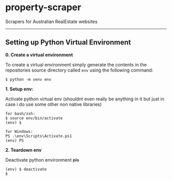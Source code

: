 # property-scraper
Scrapers for Australian RealEstate websites

---

## Setting up Python Virtual Environment

**0. Create a virtual environment**

To create a virtual environment simply generate the contents in the repositories source directory called `env` using the following command:

```
$ python -m venv env

```

**1. Setup env:**

Activate python virtual env (shouldnt even really be anything in it but just in case i do use some other non native libraries)

```
for bash/zsh:
$ source env/bin/activate
(env) $

for Windows:
PS .\env\Scripts\Activate.ps1
(env) PS
```


**2. Teardown env**

Deactivate python environment ~~pls~~

```
(env) $ deactivate
$
```